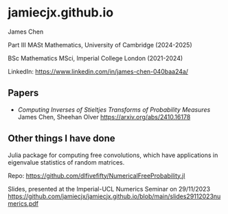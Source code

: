 
# jamiecjx.github.io
James Chen

Part III MASt Mathematics, University of Cambridge (2024-2025)

BSc Mathematics MSci, Imperial College London (2021-2024)

LinkedIn: https://www.linkedin.com/in/james-chen-040baa24a/

## Papers

- *Computing Inverses of Stieltjes Transforms of Probability Measures* James Chen, Sheehan Olver https://arxiv.org/abs/2410.16178

## Other things I have done
Julia package for computing free convolutions, which have applications in eigenvalue statistics of random matrices.

Repo: https://github.com/dlfivefifty/NumericalFreeProbability.jl

Slides, presented at the Imperial-UCL Numerics Seminar on 29/11/2023 https://github.com/jamiecjx/jamiecjx.github.io/blob/main/slides29112023numerics.pdf

